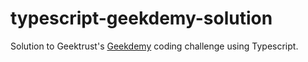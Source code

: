 # typescript-geekdemy-solution
Solution to Geektrust's [Geekdemy](https://www.geektrust.com/coding/detailed/geekdemy) coding challenge using Typescript.